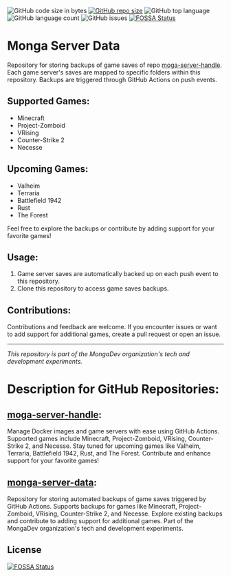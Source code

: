 ![GitHub code size in bytes](https://img.shields.io/github/languages/code-size/pobruno/monga-server-data)
[![GitHub repo size](https://img.shields.io/github/repo-size/pobruno/monga-server-data?label=monga-server-data&logo=git&logoColor=orang)](https://github.com/pobruno/monga-server-data)
![GitHub top language](https://img.shields.io/github/languages/top/pobruno/monga-server-data?logo=docker)
![GitHub language count](https://img.shields.io/github/languages/count/pobruno/monga-server-data)
![GitHub issues](https://img.shields.io/github/issues/pobruno/monga-server-data?logo=github)
[![FOSSA Status](https://app.fossa.com/api/projects/git%2Bgithub.com%2Fpobruno%2Fmonga-server-data.svg?type=shield)](https://app.fossa.com/projects/git%2Bgithub.com%2Fpobruno%2Fmonga-server-data?ref=badge_shield)

# Monga Server Data

Repository for storing backups of game saves of repo [moga-server-handle](https://github.com/pobruno/moga-server-handle). Each game server's saves are mapped to specific folders within this repository. Backups are triggered through GitHub Actions on push events.

## Supported Games:
- Minecraft
- Project-Zomboid
- VRising
- Counter-Strike 2
- Necesse

## Upcoming Games:
- Valheim
- Terraria
- Battlefield 1942
- Rust
- The Forest

Feel free to explore the backups or contribute by adding support for your favorite games!

## Usage:
1. Game server saves are automatically backed up on each push event to this repository.
2. Clone this repository to access game saves backups.

## Contributions:
Contributions and feedback are welcome. If you encounter issues or want to add support for additional games, create a pull request or open an issue.

---

*This repository is part of the MongaDev organization's tech and development experiments.*

# Description for GitHub Repositories:

## [moga-server-handle](https://github.com/pobruno/moga-server-handle):

Manage Docker images and game servers with ease using GitHub Actions. Supported games include Minecraft, Project-Zomboid, VRising, Counter-Strike 2, and Necesse. Stay tuned for upcoming games like Valheim, Terraria, Battlefield 1942, Rust, and The Forest. Contribute and enhance support for your favorite games!

## [monga-server-data](https://github.com/pobruno/monga-server-data):

Repository for storing automated backups of game saves triggered by GitHub Actions. Supports backups for games like Minecraft, Project-Zomboid, VRising, Counter-Strike 2, and Necesse. Explore existing backups and contribute to adding support for additional games. Part of the MongaDev organization's tech and development experiments.






## License
[![FOSSA Status](https://app.fossa.com/api/projects/git%2Bgithub.com%2Fpobruno%2Fmonga-server-data.svg?type=large)](https://app.fossa.com/projects/git%2Bgithub.com%2Fpobruno%2Fmonga-server-data?ref=badge_large)